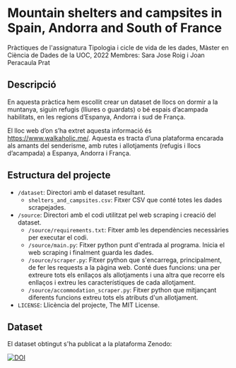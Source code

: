 # Mountain shelters and campsites in Spain, Andorra and South of France

Pràctiques de l'assignatura Tipologia i cicle de vida de les dades, Màster en Ciència de Dades de la UOC, 2022
Membres: Sara Jose Roig i Joan Peracaula Prat

## Descripció

En aquesta pràctica hem escollit crear un dataset de llocs on dormir a la muntanya, siguin refugis (lliures o guardats) o bé espais d’acampada habilitats, en les regions d’Espanya, Andorra i sud de França. 

El lloc web d’on s’ha extret aquesta informació és https://www.walkaholic.me/. Aquesta es tracta d’una plataforma encarada als amants del senderisme, amb rutes i allotjaments (refugis i llocs d’acampada) a Espanya, Andorra i França. 

## Estructura del projecte 

 - `/dataset`: Directori amb el dataset resultant. 
   - `shelters_and_campsites.csv`: Fitxer CSV que conté totes les dades scrapejades.
 - `/source`: Directori amb el codi utilitzat pel web scraping i creació del dataset. 
   - `/source/requirements.txt`: Fitxer amb les dependències necessàries per executar el codi. 
   - `/source/main.py`: Fitxer python punt d'entrada al programa. Inicia el web scraping i finalment guarda les dades. 
   - `/source/scraper.py`: Fitxer python que s'encarrega, principalment, de fer les requests a la pàgina web. Conté dues funcions: una per extreure tots els enllaços als allotjaments i una altra que recorre els enllaços i extreu les característiques de cada allotjament. 
   - `/source/accommodation_scraper.py`: Fitxer python que mitjançant diferents funcions extreu tots els atributs d'un allotjament. 
- `LICENSE`: Llicència del projecte, The MIT License.   
 
## Dataset 

El dataset obtingut s'ha publicat a la plataforma Zenodo: 

[![DOI](https://zenodo.org/badge/DOI/10.5281/zenodo.7338336.svg)](https://doi.org/10.5281/zenodo.7338336)
